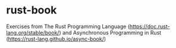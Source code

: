 # rust-book
Exercises from The Rust Programming Language (https://doc.rust-lang.org/stable/book/) and Asynchronous Programming in Rust (https://rust-lang.github.io/async-book/)
